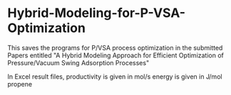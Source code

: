 # Hybrid-Modeling-for-P-VSA-Optimization

This saves the programs for P/VSA process optimization in the submitted Papers entitled "A Hybrid Modeling Approach for Efficient Optimization of Pressure/Vacuum Swing Adsorption Processes"

In Excel result files, productivity is given in mol/s
                       energy is given in J/mol propene
